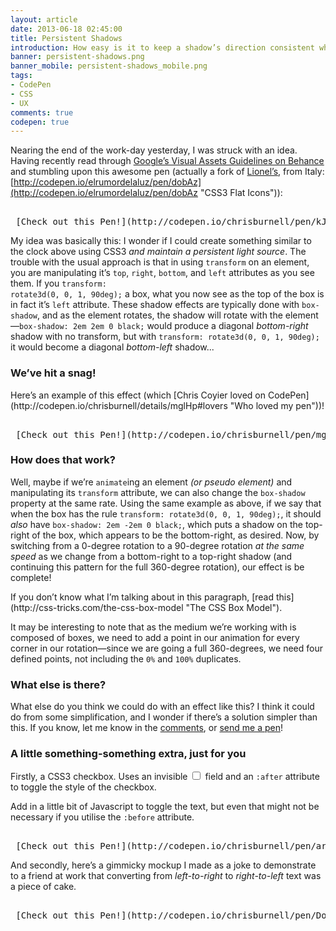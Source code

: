 ```yaml
---
layout: article
date: 2013-06-18 02:45:00
title: Persistent Shadows
introduction: How easy is it to keep a shadow’s direction consistent whilst rotating an element?
banner: persistent-shadows.png
banner_mobile: persistent-shadows_mobile.png
tags:
- CodePen
- CSS
- UX
comments: true
codepen: true
---
```


Nearing the end of the work-day yesterday, I was struck with an idea. Having recently read through [Google’s Visual Assets Guidelines on Behance](http://www.behance.net/gallery/Google-Visual-Assets-Guidelines-Part-1/9028077 "Google’s Visual Assets Guidelines on Behance") and stumbling upon this awesome pen (actually a fork of [Lionel’s](http://codepen.io/elrumordelaluz "Lionel on Github"), from Italy: [http://codepen.io/elrumordelaluz/pen/dobAz](http://codepen.io/elrumordelaluz/pen/dobAz "CSS3 Flat Icons")):

<pre class="codepen" data-height="220" data-type="result" data-href="kJcGE" data-user="chrisburnell" data-safe="true"> <code> </code> [Check out this Pen!](http://codepen.io/chrisburnell/pen/kJcGE) </pre>

My idea was basically this: I wonder if I could create something similar to the clock above using CSS3 *and maintain a persistent light source*. The trouble with the usual approach is that in using <code>transform</code> on an element, you are manipulating it’s <code>top</code>, <code>right</code>, <code>bottom</code>, and <code>left</code> attributes as you see them. If you <code>transform: rotate3d(0, 0, 1, 90deg);</code> a box, what you now see as the top of the box is in fact it’s <code>left</code> attribute. These shadow effects are typically done with <code>box-shadow</code>, and as the element rotates, the shadow will rotate with the element—<code>box-shadow: 2em 2em 0 black;</code> would produce a diagonal *bottom-right* shadow with no transform, but with <code>transform: rotate3d(0, 0, 1, 90deg);</code> it would become a diagonal *bottom-left* shadow...

### We’ve hit a snag!

<aside><p>Here’s an example of this effect (which [Chris Coyier loved on CodePen](http://codepen.io/chrisburnell/details/mglHp#lovers "Who loved my pen"))!</p></aside>

<pre class="codepen" data-height="425" data-type="result" data-href="mglHp" data-user="chrisburnell" data-safe="true"> <code> </code> [Check out this Pen!](http://codepen.io/chrisburnell/pen/mglHp) </pre>

### How does that work?

Well, maybe if we’re <code>animate</code>ing an element *(or pseudo element)* and manipulating its <code>transform</code> attribute, we can also change the <code>box-shadow</code> property at the same rate. Using the same example as above, if we say that when the box has the rule <code>transform: rotate3d(0, 0, 1, 90deg);</code>, it should *also* have <code>box-shadow: 2em -2em 0 black;</code>, which puts a shadow on the top-right of the box, which appears to be the bottom-right, as desired. Now, by switching from a 0-degree rotation to a 90-degree rotation *at the same speed* as we change from a bottom-right to a top-right shadow (and continuing this pattern for the full 360-degree rotation), our effect is be complete!

<aside><p>If you don’t know what I’m talking about in this paragraph, [read this](http://css-tricks.com/the-css-box-model "The CSS Box Model").</p></aside>

It may be interesting to note that as the medium we’re working with is composed of boxes, we need to add a point in our animation for every corner in our rotation—since we are going a full 360-degrees, we need four defined points, not including the <code>0%</code> and <code>100%</code> duplicates.

### What else is there?

What else do you think we could do with an effect like this? I think it could do from some simplification, and I wonder if there’s a solution simpler than this. If you know, let me know in the [comments](#comments), or [send me a pen](http://codepen.io "Codepen")!

### A little something-something extra, just for you

Firstly, a CSS3 checkbox. Uses an invisible <code><input type="checkbox"></code> field and an <code>:after</code> attribute to toggle the style of the checkbox.

<aside><p>Add in a little bit of Javascript to toggle the text, but even that might not be necessary if you utilise the <code>:before</code> attribute.</p></aside>

<pre class="codepen" data-height="150" data-type="result" data-href="arouk" data-user="chrisburnell" data-safe="true"> <code> </code> [Check out this Pen!](http://codepen.io/chrisburnell/pen/arouk) </pre>

And secondly, here’s a gimmicky mockup I made as a joke to demonstrate to a friend at work that converting from *left-to-right* to *right-to-left* text was a piece of cake.

<pre class="codepen" data-height="200" data-type="result" data-href="DoJKw" data-user="chrisburnell" data-safe="true"> <code> </code> [Check out this Pen!](http://codepen.io/chrisburnell/pen/DoJKw) </pre>

